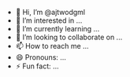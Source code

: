 - 👋 Hi, I’m @ajtwodgml
- 👀 I’m interested in ...
- 🌱 I’m currently learning ...
- 💞️ I’m looking to collaborate on ...
- 📫 How to reach me ...
- 😄 Pronouns: ...
- ⚡ Fun fact: ...

<!---
ajtwodgml/ajtwodgml is a ✨ special ✨ repository because its `README.md` (this file) appears on your GitHub profile.
You can click the Preview link to take a look at your changes.
--->
